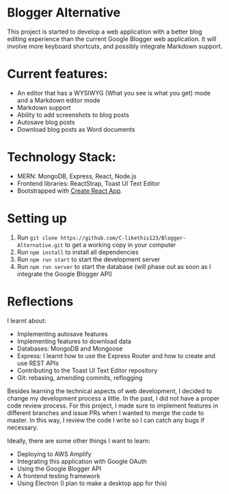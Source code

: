 # Blogger Alternative

This project is started to develop a web application with a better blog editing experience than the current Google Blogger web application. It will involve more keyboard shortcuts, and possibly integrate Markdown support. 

# Current features:
- An editor that has a WYSIWYG (What you see is what you get) mode and a Markdown editor mode
- Markdown support 
- Ability to add screenshots to blog posts
- Autosave blog posts
- Download blog posts as Word documents

# Technology Stack: 
* MERN: MongoDB, Express, React, Node.js
* Frontend libraries: ReactStrap, Toast UI Text Editor
* Bootstrapped with [Create React App](https://github.com/facebook/create-react-app).

# Setting up
1. Run `git clone https://github.com/C-likethis123/Blogger-Alternative.git` to get a working copy in your computer
2. Run `npm install` to install all dependencies
3. Run `npm run start` to start the development server
4. Run `npm run server` to start the database (will phase out as soon as I integrate the Google Blogger API)

# Reflections
I learnt about:
- Implementing autosave features
- Implementing features to download data 
- Databases: MongoDB and Mongoose
- Express: I learnt how to use the Express Router and how to create and use REST APIs
- Contributing to the Toast UI Text Editor repository
- Git: rebasing, amending commits, reflogging

Besides learning the technical aspects of web development, I decided to change my development process a little. In the past,
I did not have a proper code review process. For this project, I made sure to implement features in different branches and issue PRs when I wanted to merge the code to master. In this way, I review the code I write so I can catch any bugs if necessary.

Ideally, there are some other things I want to learn:
- Deploying to AWS Amplify
- Integrating this application with Google OAuth
- Using the Google Blogger API
- A frontend testing framework
- Using Electron (I plan to make a desktop app for this)